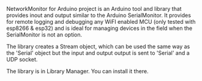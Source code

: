 
NetworkMonitor for Arduino project is an Arduino tool and library that provides inout and output similar to the Arduino SerialMonitor. It provides for remote logging and debugging any WiFI enabled MCU (only tested with esp8266 & esp32) and is ideal for managing devices in the field when the SerialMonitor is not an option.


The library creates a Stream object, which can be used the same way as the 'Serial' object but the input and output output is sent to 'Serial' and a UDP socket.


The library is in Library Manager. You can install it there.